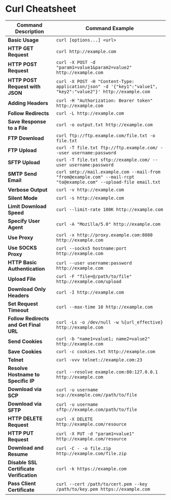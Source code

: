# Curl Cheatsheet

| Command Description                                | Command Example |
|----------------------------------------------------|-----------------|
| **Basic Usage**                                    | `curl [options...] <url>` |
| **HTTP GET Request**                               | `curl http://example.com` |
| **HTTP POST Request**                              | `curl -X POST -d "param1=value1&param2=value2" http://example.com` |
| **HTTP POST Request with JSON**                    | `curl -X POST -H "Content-Type: application/json" -d '{"key1":"value1", "key2":"value2"}' http://example.com` |
| **Adding Headers**                                 | `curl -H "Authorization: Bearer token" http://example.com` |
| **Follow Redirects**                               | `curl -L http://example.com` |
| **Save Response to a File**                        | `curl -o output.txt http://example.com` |
| **FTP Download**                                   | `curl ftp://ftp.example.com/file.txt -o file.txt` |
| **FTP Upload**                                     | `curl -T file.txt ftp://ftp.example.com/ --user username:password` |
| **SFTP Upload**                                    | `curl -T file.txt sftp://example.com/ --user username:password` |
| **SMTP Send Email**                                | `curl smtp://mail.example.com --mail-from "from@example.com" --mail-rcpt "to@example.com" --upload-file email.txt` |
| **Verbose Output**                                 | `curl -v http://example.com` |
| **Silent Mode**                                    | `curl -s http://example.com` |
| **Limit Download Speed**                           | `curl --limit-rate 100K http://example.com` |
| **Specify User Agent**                             | `curl -A "Mozilla/5.0" http://example.com` |
| **Use Proxy**                                      | `curl -x http://proxy.example.com:8080 http://example.com` |
| **Use SOCKS Proxy**                                | `curl --socks5 hostname:port http://example.com` |
| **HTTP Basic Authentication**                      | `curl --user username:password http://example.com` |
| **Upload File**                                    | `curl -F "file=@/path/to/file" http://example.com/upload` |
| **Download Only Headers**                          | `curl -I http://example.com` |
| **Set Request Timeout**                            | `curl --max-time 10 http://example.com` |
| **Follow Redirects and Get Final URL**             | `curl -Ls -o /dev/null -w %{url_effective} http://example.com` |
| **Send Cookies**                                   | `curl -b "name1=value1; name2=value2" http://example.com` |
| **Save Cookies**                                   | `curl -c cookies.txt http://example.com` |
| **Telnet**                                         | `curl -vvv telnet://example.com:23` |
| **Resolve Hostname to Specific IP**                | `curl --resolve example.com:80:127.0.0.1 http://example.com` |
| **Download via SCP**                               | `curl -u username scp://example.com//path/to/file` |
| **Download via SFTP**                              | `curl -u username sftp://example.com/path/to/file` |
| **HTTP DELETE Request**                            | `curl -X DELETE http://example.com/resource` |
| **HTTP PUT Request**                               | `curl -X PUT -d "param1=value1" http://example.com/resource` |
| **Download and Resume**                            | `curl -C - -o file.zip http://example.com/file.zip` |
| **Disable SSL Certificate Verification**           | `curl -k https://example.com` |
| **Pass Client Certificate**                        | `curl --cert /path/to/cert.pem --key /path/to/key.pem https://example.com` |

